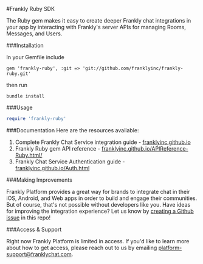 #Frankly Ruby SDK

The Ruby gem makes it easy to create deeper Frankly chat integrations in your app by interacting with Frankly's server APIs for managing Rooms, Messages, and Users.


###Installation



In your Gemfile include
```
gem 'frankly-ruby', :git => 'git://github.com/franklyinc/frankly-ruby.git'
```
then run
```
bundle install
```


###Usage

```ruby
require 'frankly-ruby'
```


###Documentation
Here are the resources available:
  1. Complete Frankly Chat Service integration guide - [franklyinc.github.io](http://franklyinc.github.io)
  2. Frankly Ruby gem API reference -  [franklyinc.github.io/APIReference-Ruby.html/](http://franklyinc.github.io/APIReference-Ruby.html)
  3. Frankly Chat Service Authentication guide - [franklyinc.github.io/Auth.html](http://franklyinc.github.io/Auth.html)


###Making Improvements

Frankly Platform provides a great way for brands to integrate chat in their iOS, Android, and Web apps in order to build and engage their communities. But of course, that's not possible without developers like you. Have ideas for improving the integration experience? Let us know by [creating a Github issue](https://github.com/franklyinc/frankly-ruby/issues/new) in this repo!


###Access & Support

Right now Frankly Platform is limited in access. If you'd like to learn more about how to get access, please reach out to us by emailing [platform-support@franklychat.com](mailto:platform-support@franklychat.com).


